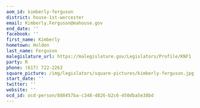 ```yaml
---
aom_id: kimberly-ferguson
district: house-1st-worcester
email: Kimberly.Ferguson@mahouse.gov
end_date: ''
facebook: ''
first_name: Kimberly
hometown: Holden
last_name: Ferguson
malegislature_url: https://malegislature.gov/Legislators/Profile/KNF1
party: R
phone: (617) 722-2263
square_picture: /img/legislators/square-pictures/kimberly-ferguson.jpg
start_date: ''
twitter: ''
website: ''
ocd_id: ocd-person/888457ba-c348-4826-b2c6-450dba5e38bd
---
```

